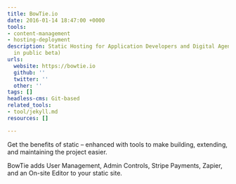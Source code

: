 ```yaml
---
title: BowTie.io
date: 2016-01-14 18:47:00 +0000
tools:
- content-management
- hosting-deployment
description: Static Hosting for Application Developers and Digital Agencies (currently
  in public beta)
urls:
  website: https://bowtie.io
  github: ''
  twitter: ''
  other: ''
tags: []
headless-cms: Git-based
related_tools:
- tool/jekyll.md
resources: []

---
```

Get the benefits of static – enhanced with tools to make building, extending, and maintaining the project easier.

BowTie adds User Management, Admin Controls, Stripe Payments, Zapier, and an On-site Editor to your static site.
